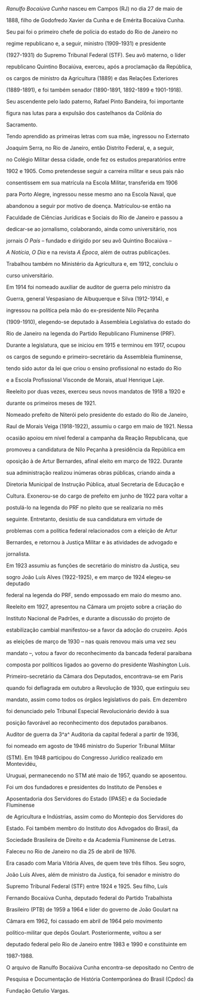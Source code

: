 

*Ranulfo Bocaiúva Cunha* nasceu em Campos (RJ) no dia 27 de maio de

1888, filho de Godofredo Xavier da Cunha e de Emérita Bocaiúva Cunha.

Seu pai foi o primeiro chefe de polícia do estado do Rio de Janeiro no

regime republicano e, a seguir, ministro (1909-1931) e presidente

(1927-1931) do Supremo Tribunal Federal (STF). Seu avô materno, o líder

republicano Quintino Bocaiúva, exerceu, após a proclamação da República,

os cargos de ministro da Agricultura (1889) e das Relações Exteriores

(1889-1891), e foi também senador (1890-1891, 1892-1899 e 1901-1918).

Seu ascendente pelo lado paterno, Rafael Pinto Bandeira, foi importante

figura nas lutas para a expulsão dos castelhanos da Colônia do

Sacramento.



Tendo aprendido as primeiras letras com sua mãe, ingressou no Externato

Joaquim Serra, no Rio de Janeiro, então Distrito Federal, e, a seguir,

no Colégio Militar dessa cidade, onde fez os estudos preparatórios entre

1902 e 1905. Como pretendesse seguir a carreira militar e seus pais não

consentissem em sua matrícula na Escola Militar, transferida em 1906

para Porto Alegre, ingressou nesse mesmo ano na Escola Naval, que

abandonou a seguir por motivo de doença. Matriculou-se então na

Faculdade de Ciências Jurídicas e Sociais do Rio de Janeiro e passou a

dedicar-se ao jornalismo, colaborando, ainda como universitário, nos

jornais *O* *País* – fundado e dirigido por seu avô Quintino Bocaiúva –

*A Notícia*, *O Dia* e na revista *A Época*, além de outras publicações.

Trabalhou também no Ministério da Agricultura e, em 1912, concluiu o

curso universitário.



Em 1914 foi nomeado auxiliar de auditor de guerra pelo ministro da

Guerra, general Vespasiano de Albuquerque e Silva (1912-1914), e

ingressou na política pela mão do ex-presidente Nilo Peçanha

(1909-1910), elegendo-se deputado à Assembleia Legislativa do estado do

Rio de Janeiro na legenda do Partido Republicano Fluminense (PRF).

Durante a legislatura, que se iniciou em 1915 e terminou em 1917, ocupou

os cargos de segundo e primeiro-secretário da Assembleia fluminense,

tendo sido autor da lei que criou o ensino profissional no estado do Rio

e a Escola Profissional Visconde de Morais, atual Henrique Laje.

Reeleito por duas vezes, exerceu seus novos mandatos de 1918 a 1920 e

durante os primeiros meses de 1921.



Nomeado prefeito de Niterói pelo presidente do estado do Rio de Janeiro,

Raul de Morais Veiga (1918-1922), assumiu o cargo em maio de 1921. Nessa

ocasião apoiou em nível federal a campanha da Reação Republicana, que

promoveu a candidatura de Nilo Peçanha à presidência da República em

oposição à de Artur Bernardes, afinal eleito em março de 1922. Durante

sua administração realizou inúmeras obras públicas, criando ainda a

Diretoria Municipal de Instrução Pública, atual Secretaria de Educação e

Cultura. Exonerou-se do cargo de prefeito em junho de 1922 para voltar a

postulá-lo na legenda do PRF no pleito que se realizaria no mês

seguinte. Entretanto, desistiu de sua candidatura em virtude de

problemas com a política federal relacionados com a eleição de Artur

Bernardes, e retornou à Justiça Militar e às atividades de advogado e

jornalista.



Em 1923 assumiu as funções de secretário do ministro da Justiça, seu

sogro João Luís Alves (1922-1925), e em março de 1924 elegeu-se deputado

federal na legenda do PRF, sendo empossado em maio do mesmo ano.

Reeleito em 1927, apresentou na Câmara um projeto sobre a criação do

Instituto Nacional de Padrões, e durante a discussão do projeto de

estabilização cambial manifestou-se a favor da adoção do cruzeiro. Após

as eleições de março de 1930 – nas quais renovou mais uma vez seu

mandato –, votou a favor do reconhecimento da bancada federal paraibana

composta por políticos ligados ao governo do presidente Washington Luís.

Primeiro-secretário da Câmara dos Deputados, encontrava-se em Paris

quando foi deflagrada em outubro a Revolução de 1930, que extinguiu seu

mandato, assim como todos os órgãos legislativos do país. Em dezembro

foi denunciado pelo Tribunal Especial Revolucionário devido à sua

posição favorável ao reconhecimento dos deputados paraibanos.



Auditor de guerra da 3^a^ Auditoria da capital federal a partir de 1936,

foi nomeado em agosto de 1946 ministro do Superior Tribunal Militar

(STM). Em 1948 participou do Congresso Jurídico realizado em Montevidéu,

Uruguai, permanecendo no STM até maio de 1957, quando se aposentou.



Foi um dos fundadores e presidentes do Instituto de Pensões e

Aposentadoria dos Servidores do Estado (IPASE) e da Sociedade Fluminense

de Agricultura e Indústrias, assim como do Montepio dos Servidores do

Estado. Foi também membro do Instituto dos Advogados do Brasil, da

Sociedade Brasileira de Direito e da Academia Fluminense de Letras.



Faleceu no Rio de Janeiro no dia 25 de abril de 1976.



Era casado com Maria Vitória Alves, de quem teve três filhos. Seu sogro,

João Luís Alves, além de ministro da Justiça, foi senador e ministro do

Supremo Tribunal Federal (STF) entre 1924 e 1925. Seu filho, Luís

Fernando Bocaiúva Cunha, deputado federal do Partido Trabalhista

Brasileiro (PTB) de 1959 a 1964 e líder do governo de João Goulart na

Câmara em 1962, foi cassado em abril de 1964 pelo movimento

político-militar que depôs Goulart. Posteriormente, voltou a ser

deputado federal pelo Rio de Janeiro entre 1983 e 1990 e constituinte em

1987-1988.



O arquivo de Ranulfo Bocaiúva Cunha encontra-se depositado no Centro de

Pesquisa e Documentação de História Contemporânea do Brasil (Cpdoc) da

Fundação Getulio Vargas.



